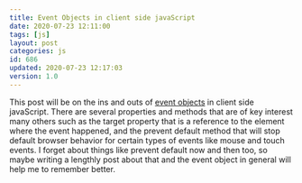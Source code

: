 ```yaml
---
title: Event Objects in client side javaScript
date: 2020-07-23 12:11:00
tags: [js]
layout: post
categories: js
id: 686
updated: 2020-07-23 12:17:03
version: 1.0
---
```


This post will be on the ins and outs of [event objects](https://developer.mozilla.org/en-US/docs/Web/API/Event) in client side javaScript. There are several properties and methods that are of key interest many others such as the target property that is a reference to the element where the event happened, and the prevent default method that will stop default browser behavior for certain types of events like mouse and touch events. I forget about things like prevent default now and then too, so maybe writing a lengthly post about that and the event object in general will help me to remember better.

<!-- more -->
